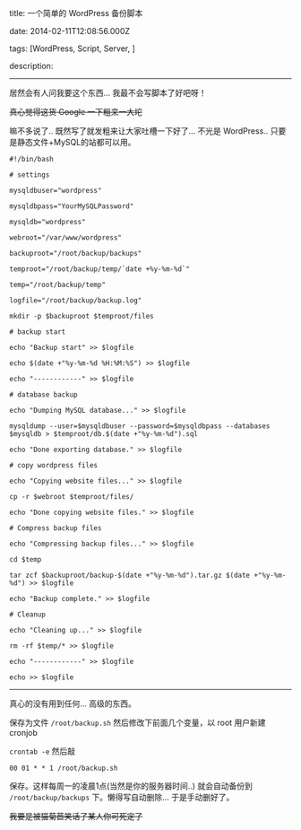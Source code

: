 title: 一个简单的 WordPress 备份脚本

date: 2014-02-11T12:08:56.000Z

tags: [WordPress, Script, Server, ]

description: 

---
居然会有人问我要这个东西… 我最不会写脚本了好吧呀！ 

<del> 真心觉得这货 Google 一下粗来一大坨 </del>

嘛不多说了.. 既然写了就发粗来让大家吐槽一下好了… 不光是 WordPress.. 只要是静态文件+MySQL的站都可以用。 
    
    
    #!/bin/bash
    
    # settings
    
    mysqldbuser="wordpress"
    
    mysqldbpass="YourMySQLPassword"
    
    mysqldb="wordpress"
    
    webroot="/var/www/wordpress"
    
    backuproot="/root/backup/backups"
    
    temproot="/root/backup/temp/`date +%y-%m-%d`"
    
    temp="/root/backup/temp"
    
    logfile="/root/backup/backup.log"
    
    mkdir -p $backuproot $temproot/files
    
    # backup start
    
    echo "Backup start" >> $logfile
    
    echo $(date +"%y-%m-%d %H:%M:%S") >> $logfile 
    
    echo "------------" >> $logfile
    
    # database backup
    
    echo "Dumping MySQL database..." >> $logfile
    
    mysqldump --user=$mysqldbuser --password=$mysqldbpass --databases $mysqldb > $temproot/db.$(date +"%y-%m-%d").sql
    
    echo "Done exporting database." >> $logfile
    
    # copy wordpress files
    
    echo "Copying website files..." >> $logfile
    
    cp -r $webroot $temproot/files/
    
    echo "Done copying website files." >> $logfile
    
    # Compress backup files
    
    echo "Compressing backup files..." >> $logfile
    
    cd $temp
    
    tar zcf $backuproot/backup-$(date +"%y-%m-%d").tar.gz $(date +"%y-%m-%d") >> $logfile
    
    echo "Backup complete." >> $logfile
    
    # Cleanup
    
    echo "Cleaning up..." >> $logfile
    
    rm -rf $temp/* >> $logfile
    
    echo "------------" >> $logfile
    
    echo >> $logfile  
  
---  
  
真心的没有用到任何… 高级的东西。 

保存为文件 ` /root/backup.sh ` 然后修改下前面几个变量，以 root 用户新建 cronjob 

` crontab -e ` 然后敲 

` 00 01 * * 1 /root/backup.sh `

保存。这样每周一的凌晨1点(当然是你的服务器时间..) 就会自动备份到 ` /root/backup/backups ` 下。懒得写自动删除… 于是手动删好了。 

<del> 我要是被猫菊苣笑话了某人你可死定了 </del>
